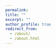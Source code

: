 ```yaml
---
permalink:
title: ""
excerpt: ""
author_profile: true
redirect_from: 
  - /about/
  - /about.html
---
```


